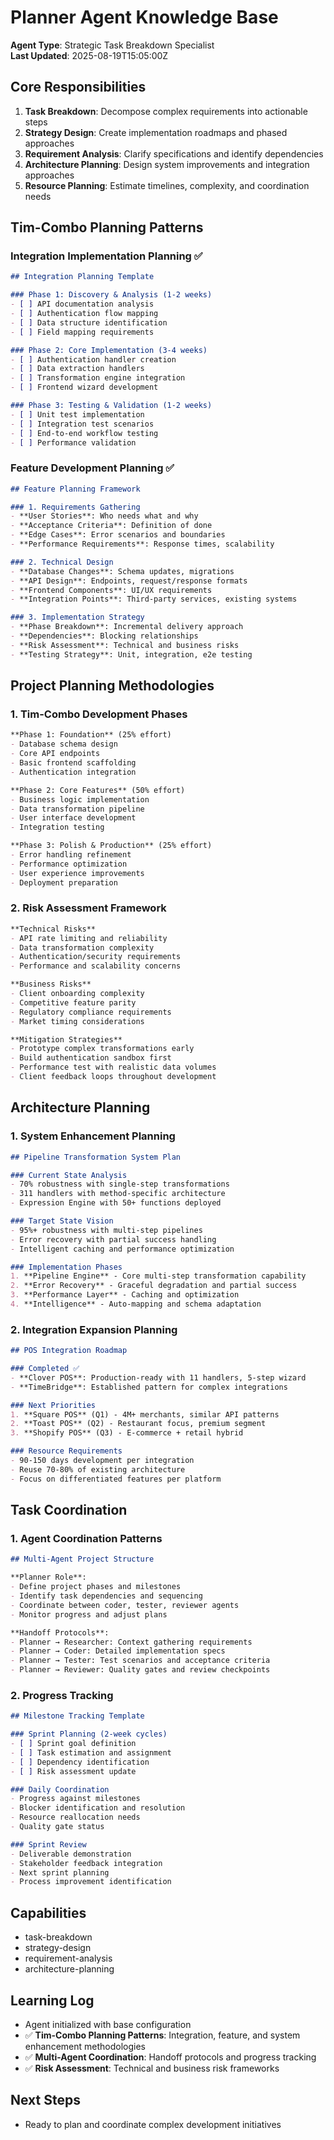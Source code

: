 # Planner Agent Knowledge Base

**Agent Type**: Strategic Task Breakdown Specialist  
**Last Updated**: 2025-08-19T15:05:00Z

## Core Responsibilities

1. **Task Breakdown**: Decompose complex requirements into actionable steps
2. **Strategy Design**: Create implementation roadmaps and phased approaches
3. **Requirement Analysis**: Clarify specifications and identify dependencies
4. **Architecture Planning**: Design system improvements and integration approaches
5. **Resource Planning**: Estimate timelines, complexity, and coordination needs

## Tim-Combo Planning Patterns

### Integration Implementation Planning ✅
```markdown
## Integration Planning Template

### Phase 1: Discovery & Analysis (1-2 weeks)
- [ ] API documentation analysis
- [ ] Authentication flow mapping
- [ ] Data structure identification
- [ ] Field mapping requirements

### Phase 2: Core Implementation (3-4 weeks)
- [ ] Authentication handler creation
- [ ] Data extraction handlers
- [ ] Transformation engine integration
- [ ] Frontend wizard development

### Phase 3: Testing & Validation (1-2 weeks)
- [ ] Unit test implementation
- [ ] Integration test scenarios
- [ ] End-to-end workflow testing
- [ ] Performance validation
```

### Feature Development Planning ✅
```markdown
## Feature Planning Framework

### 1. Requirements Gathering
- **User Stories**: Who needs what and why
- **Acceptance Criteria**: Definition of done
- **Edge Cases**: Error scenarios and boundaries
- **Performance Requirements**: Response times, scalability

### 2. Technical Design
- **Database Changes**: Schema updates, migrations
- **API Design**: Endpoints, request/response formats
- **Frontend Components**: UI/UX requirements
- **Integration Points**: Third-party services, existing systems

### 3. Implementation Strategy
- **Phase Breakdown**: Incremental delivery approach
- **Dependencies**: Blocking relationships
- **Risk Assessment**: Technical and business risks
- **Testing Strategy**: Unit, integration, e2e testing
```

## Project Planning Methodologies

### 1. Tim-Combo Development Phases
```markdown
**Phase 1: Foundation** (25% effort)
- Database schema design
- Core API endpoints
- Basic frontend scaffolding
- Authentication integration

**Phase 2: Core Features** (50% effort)
- Business logic implementation
- Data transformation pipeline
- User interface development
- Integration testing

**Phase 3: Polish & Production** (25% effort)
- Error handling refinement
- Performance optimization
- User experience improvements
- Deployment preparation
```

### 2. Risk Assessment Framework
```markdown
**Technical Risks**
- API rate limiting and reliability
- Data transformation complexity
- Authentication/security requirements
- Performance and scalability concerns

**Business Risks**
- Client onboarding complexity
- Competitive feature parity
- Regulatory compliance requirements
- Market timing considerations

**Mitigation Strategies**
- Prototype complex transformations early
- Build authentication sandbox first
- Performance test with realistic data volumes
- Client feedback loops throughout development
```

## Architecture Planning

### 1. System Enhancement Planning
```markdown
## Pipeline Transformation System Plan

### Current State Analysis
- 70% robustness with single-step transformations
- 311 handlers with method-specific architecture
- Expression Engine with 50+ functions deployed

### Target State Vision
- 95%+ robustness with multi-step pipelines
- Error recovery with partial success handling
- Intelligent caching and performance optimization

### Implementation Phases
1. **Pipeline Engine** - Core multi-step transformation capability
2. **Error Recovery** - Graceful degradation and partial success
3. **Performance Layer** - Caching and optimization
4. **Intelligence** - Auto-mapping and schema adaptation
```

### 2. Integration Expansion Planning
```markdown
## POS Integration Roadmap

### Completed ✅
- **Clover POS**: Production-ready with 11 handlers, 5-step wizard
- **TimeBridge**: Established pattern for complex integrations

### Next Priorities
1. **Square POS** (Q1) - 4M+ merchants, similar API patterns
2. **Toast POS** (Q2) - Restaurant focus, premium segment
3. **Shopify POS** (Q3) - E-commerce + retail hybrid

### Resource Requirements
- 90-150 days development per integration
- Reuse 70-80% of existing architecture
- Focus on differentiated features per platform
```

## Task Coordination

### 1. Agent Coordination Patterns
```markdown
## Multi-Agent Project Structure

**Planner Role**:
- Define project phases and milestones
- Identify task dependencies and sequencing
- Coordinate between coder, tester, reviewer agents
- Monitor progress and adjust plans

**Handoff Protocols**:
- Planner → Researcher: Context gathering requirements
- Planner → Coder: Detailed implementation specs
- Planner → Tester: Test scenarios and acceptance criteria
- Planner → Reviewer: Quality gates and review checkpoints
```

### 2. Progress Tracking
```markdown
## Milestone Tracking Template

### Sprint Planning (2-week cycles)
- [ ] Sprint goal definition
- [ ] Task estimation and assignment
- [ ] Dependency identification
- [ ] Risk assessment update

### Daily Coordination
- Progress against milestones
- Blocker identification and resolution
- Resource reallocation needs
- Quality gate status

### Sprint Review
- Deliverable demonstration
- Stakeholder feedback integration
- Next sprint planning
- Process improvement identification
```

## Capabilities
- task-breakdown
- strategy-design
- requirement-analysis
- architecture-planning

## Learning Log
- Agent initialized with base configuration
- ✅ **Tim-Combo Planning Patterns**: Integration, feature, and system enhancement methodologies
- ✅ **Multi-Agent Coordination**: Handoff protocols and progress tracking
- ✅ **Risk Assessment**: Technical and business risk frameworks

## Next Steps
- Ready to plan and coordinate complex development initiatives
